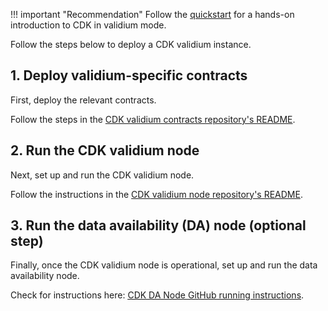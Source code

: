!!! important "Recommendation"
    Follow the [quickstart](quickstart-validium.md) for a hands-on introduction to CDK in validium mode.

Follow the steps below to deploy a CDK validium instance.

## 1. Deploy validium-specific contracts

First, deploy the relevant contracts.

Follow the steps in the [CDK validium contracts repository's README</ins>](https://github.com/0xPolygon/cdk-validium-contracts).

## 2. Run the CDK validium node

Next, set up and run the CDK validium node. 

Follow the instructions in the [CDK validium node repository's README](https://github.com/0xPolygon/cdk-validium-node).


## 3. Run the data availability (DA) node (optional step)

Finally, once the CDK validium node is operational, set up and run the data availability node. 

Check for instructions here: [<ins>CDK DA Node GitHub running instructions</ins>](https://github.com/0xPolygon/cdk-data-availability/docs/running.md).